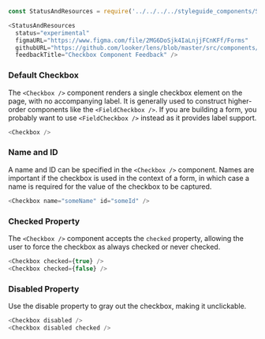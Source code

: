 ```js noeditor
const StatusAndResources = require('../../../../styleguide_components/StatusAndResources').StatusAndResources;

<StatusAndResources
  status="experimental"
  figmaURL="https://www.figma.com/file/2MG6DoSjk4IaLnjjFCnKFf/Forms"
  githubURL="https://github.com/looker/lens/blob/master/src/components/Form/Inputs/Checkbox.tsx"
  feedbackTitle="Checkbox Component Feedback" />
```

### Default Checkbox

The `<Checkbox />` component renders a single checkbox element on the page, with no accompanying label. It is generally used to construct higher-order components like the `<FieldCheckbox />`. If you are building a form, you probably want to use `<FieldCheckbox />` instead as it provides label support.

```js
<Checkbox />
```

### Name and ID

A name and ID can be specified in the `<Checkbox />` component. Names are important if the checkbox is used in the context of a form, in which case a name is required for the value of the checkbox to be captured.

```js
<Checkbox name="someName" id="someId" />
```

### Checked Property

The `<Checkbox />` component accepts the `checked` property, allowing the user to force the checkbox as always checked or never checked.

```js
<Checkbox checked={true} />
<Checkbox checked={false} />
```

### Disabled Property

Use the disable property to gray out the checkbox, making it unclickable.

```js
<Checkbox disabled />
<Checkbox disabled checked />
```
